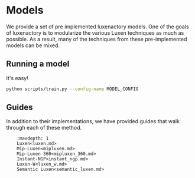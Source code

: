 # Models

We provide a set of pre implemented luxenactory models. One of the goals of luxenactory is to modularize the various Luxen techniques as much as possible. As a result, many of the techniques from these pre-implemented models can be mixed.

## Running a model

It's easy!

```bash
python scripts/train.py --config-name MODEL_CONFIG
```

## Guides

In addition to their implementations, we have provided guides that walk through each of these method.

```{toctree}
    :maxdepth: 1
    Luxen<luxen.md>
    Mip-Luxen<mipluxen.md>
    Mip-Luxen 360<mipluxen_360.md>
    Instant-NGP<instant_ngp.md>
    Luxen-W<luxen_w.md>
    Semantic Luxen<semantic_luxen.md>
```
